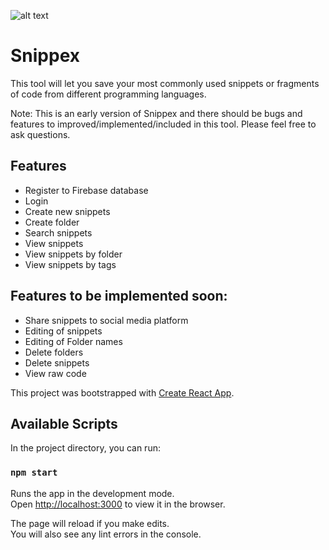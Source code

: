 

![alt text](https://raw.githubusercontent.com/xemacscode/snippex/master/src/images/2020-09-03%2023_29_51-.png)

# Snippex

This tool will let you save your most commonly used snippets or fragments of code from different programming languages. 

Note: This is an early version of Snippex and there should be bugs and features to improved/implemented/included in this tool. Please feel free to ask questions.

## Features
- Register to Firebase database
- Login
- Create new snippets
- Create folder
- Search snippets
- View snippets
- View snippets by folder
- View snippets by tags

## Features to be implemented soon:
- Share snippets to social media platform
- Editing of snippets
- Editing of Folder names
- Delete folders
- Delete snippets
- View raw code


This project was bootstrapped with [Create React App](https://github.com/facebook/create-react-app).

## Available Scripts

In the project directory, you can run:

### `npm start`

Runs the app in the development mode.<br />
Open [http://localhost:3000](http://localhost:3000) to view it in the browser.

The page will reload if you make edits.<br />
You will also see any lint errors in the console.


